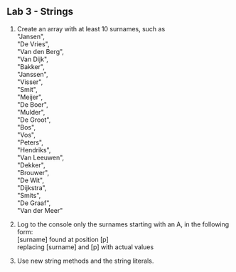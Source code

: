 ## Lab 3 - Strings
1. Create an array with at least 10 surnames, such as  
"Jansen",  
"De Vries",  
"Van den Berg",  
"Van Dijk",  
"Bakker",  
"Janssen",  
"Visser",  
"Smit",  
"Meijer",  
"De Boer",  
"Mulder",  
"De Groot",  
"Bos",  
"Vos",  
"Peters",  
"Hendriks",  
"Van Leeuwen",  
"Dekker",  
"Brouwer",  
"De Wit",  
"Dijkstra",  
"Smits",  
"De Graaf",  
"Van der Meer"  

1. Log to the console only the surnames starting with an A, in the following form:  
[surname] found at position [p]  
replacing [surname] and [p] with actual values

1. Use new string methods and the string literals.